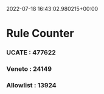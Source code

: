 2022-07-18 16:43:02.980215+00:00
# Rule Counter 
 ### UCATE : 477622

 ### Veneto : 24149

 ### Allowlist : 13924